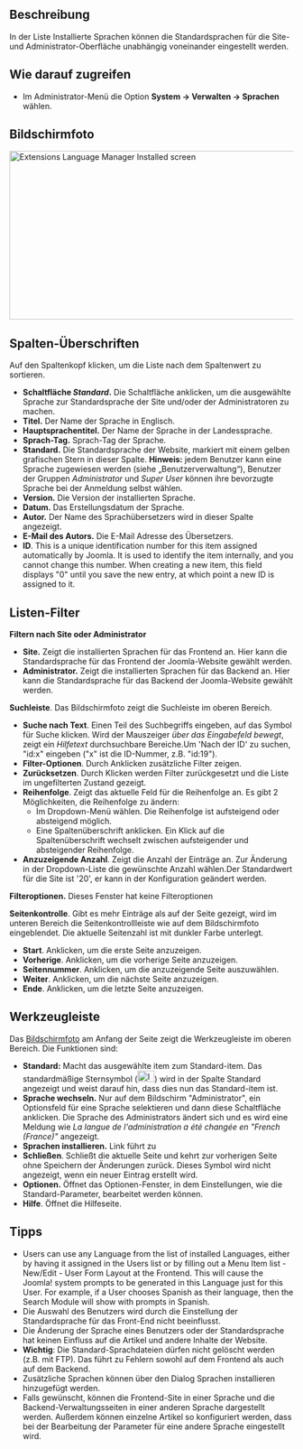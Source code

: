 <!-- Filename: Help4.x:Languages:_Installed / Display title: Sprachen: Installiert -->

## Beschreibung

In der Liste Installierte Sprachen können die Standardsprachen für die
Site- und Administrator-Oberfläche unabhängig voneinander eingestellt
werden.

## Wie darauf zugreifen

- Im Administrator-Menü die Option
  **System → Verwalten → Sprachen** wählen.

## Bildschirmfoto

<img
src="https://docs.joomla.org/images/thumb/a/ad/Help-4x-Extensions-Language-Manager-Installed-screen-de.png/800px-Help-4x-Extensions-Language-Manager-Installed-screen-de.png"
decoding="async"
srcset="https://docs.joomla.org/images/a/ad/Help-4x-Extensions-Language-Manager-Installed-screen-de.png 1.5x"
data-file-width="1000" data-file-height="374" width="800" height="299"
alt="Extensions Language Manager Installed screen" />

## Spalten-Überschriften

Auf den Spaltenkopf klicken, um die Liste nach dem Spaltenwert zu
sortieren.

- **Schaltfläche *Standard*.** Die Schaltfläche anklicken, um die
  ausgewählte Sprache zur Standardsprache der Site und/oder der
  Administratoren zu machen.
- **Titel.** Der Name der Sprache in Englisch.
- **Hauptsprachentitel.** Der Name der Sprache in der Landessprache.
- **Sprach-Tag.** Sprach-Tag der Sprache.
- **Standard.** Die Standardsprache der Website, markiert mit einem
  gelben grafischen Stern in dieser Spalte. **Hinweis:** jedem Benutzer
  kann eine Sprache zugewiesen werden (siehe „Benutzerverwaltung“),
  Benutzer der Gruppen *Administrator* und *Super User* können ihre
  bevorzugte Sprache bei der Anmeldung selbst wählen.
- **Version.** Die Version der installierten Sprache.
- **Datum.** Das Erstellungsdatum der Sprache.
- **Autor.** Der Name des Sprachübersetzers wird in dieser Spalte
  angezeigt.
- **E-Mail des Autors.** Die E-Mail Adresse des Übersetzers.
- **ID**. This is a unique identification number for this item assigned
  automatically by Joomla. It is used to identify the item internally,
  and you cannot change this number. When creating a new item, this
  field displays "0" until you save the new entry, at which point a new
  ID is assigned to it.

## Listen-Filter

**Filtern nach Site oder Administrator**

- **Site.** Zeigt die installierten Sprachen für das Frontend an. Hier
  kann die Standardsprache für das Frontend der Joomla-Website gewählt
  werden.
- **Administrator.** Zeigt die installierten Sprachen für das Backend
  an. Hier kann die Standardsprache für das Backend der Joomla-Website
  gewählt werden.

**Suchleiste**. Das Bildschirmfoto zeigt die Suchleiste
im oberen Bereich.

- **Suche nach Text**. Einen Teil des Suchbegriffs eingeben, auf das
  Symbol für Suche klicken. Wird der Mauszeiger *über das Eingabefeld
  bewegt*, zeigt ein *Hilfetext* durchsuchbare Bereiche.Um 'Nach der ID'
  zu suchen, "id:x" eingeben ("x" ist die ID-Nummer, z.B. "id:19").
- **Filter-Optionen**. Durch Anklicken zusätzliche Filter zeigen.
- **Zurücksetzen**. Durch Klicken werden Filter zurückgesetzt und die
  Liste im ungefilterten Zustand gezeigt.
- **Reihenfolge**. Zeigt das aktuelle Feld für die Reihenfolge an. Es
  gibt 2 Möglichkeiten, die Reihenfolge zu ändern:
  - Im Dropdown-Menü wählen. Die Reihenfolge ist aufsteigend oder
    absteigend möglich.
  - Eine Spaltenüberschrift anklicken. Ein Klick auf die
    Spaltenüberschrift wechselt zwischen aufsteigender und absteigender
    Reihenfolge.
- **Anzuzeigende Anzahl**. Zeigt die Anzahl der Einträge an. Zur
  Änderung in der Dropdown-Liste die gewünschte Anzahl wählen.Der
  Standardwert für die Site ist '20', er kann in der
  Konfiguration
  geändert werden.

**Filteroptionen.** Dieses Fenster hat keine Filteroptionen

**Seitenkontrolle**. Gibt es mehr Einträge als auf der Seite gezeigt,
wird im unteren Bereich die Seitenkontrollleiste wie auf dem
Bildschirmfoto eingeblendet. Die aktuelle Seitenzahl ist
mit dunkler Farbe unterlegt.

- **Start**. Anklicken, um die erste Seite anzuzeigen.
- **Vorherige**. Anklicken, um die vorherige Seite anzuzeigen.
- **Seitennummer**. Anklicken, um die anzuzeigende Seite auszuwählen.
- **Weiter**. Anklicken, um die nächste Seite anzuzeigen.
- **Ende**. Anklicken, um die letzte Seite anzuzeigen.

## Werkzeugleiste

Das [Bildschirmfoto](#Bildschirmfoto) am Anfang der Seite zeigt die
Werkzeugleiste im oberen Bereich. Die Funktionen sind:

- **Standard:** Macht das ausgewählte item zum Standard-item. Das
  standardmäßige Sternsymbol
  (<img src="https://docs.joomla.org/images/7/7e/Icon-16-default.png"
  decoding="async" data-file-width="30" data-file-height="20" width="30"
  height="20" alt="Icon 16 default.png" />) wird in der Spalte Standard
  angezeigt und weist darauf hin, dass dies nun das Standard-item ist.
- **Sprache wechseln.** Nur auf dem Bildschirm "Administrator", ein
  Optionsfeld für eine Sprache selektieren und dann diese Schaltfläche
  anklicken. Die Sprache des Administrators ändert sich und es wird eine
  Meldung wie *La langue de l'administration a été changée en "French
  (France)"* angezeigt.
- **Sprachen installieren.** Link führt zu
- **Schließen**. Schließt die aktuelle Seite und kehrt zur vorherigen
  Seite ohne Speichern der Änderungen zurück. Dieses Symbol wird nicht
  angezeigt, wenn ein neuer Eintrag erstellt wird.
- **Optionen.** Öffnet das Optionen-Fenster, in dem Einstellungen, wie
  die Standard-Parameter, bearbeitet werden können.
- **Hilfe**. Öffnet die Hilfeseite.

## Tipps

- Users can use any Language from the list of installed Languages,
  either by having it assigned in the Users list or
  by filling out a Menu Item list - New/Edit - User Form
  Layout
  at the Frontend. This will cause the Joomla! system prompts to be
  generated in this Language just for this User. For example, if a User
  chooses Spanish as their language, then the Search Module will show
  with prompts in Spanish.
- Die Auswahl des Benutzers wird durch die Einstellung der
  Standardsprache für das Front-End nicht beeinflusst.
- Die Änderung der Sprache eines Benutzers oder der Standardsprache hat
  keinen Einfluss auf die Artikel und andere Inhalte der Website.
- **Wichtig**: Die Standard-Sprachdateien dürfen nicht gelöscht werden
  (z.B. mit FTP). Das führt zu Fehlern sowohl auf dem Frontend als auch
  auf dem Backend.
- Zusätzliche Sprachen können über den Dialog Sprachen
  installieren
  hinzugefügt werden.
- Falls gewünscht, können die Frontend-Site in einer Sprache und die
  Backend-Verwaltungsseiten in einer anderen Sprache dargestellt werden.
  Außerdem können einzelne Artikel so konfiguriert werden, dass bei der
  Bearbeitung der Parameter für eine andere Sprache eingestellt wird.

